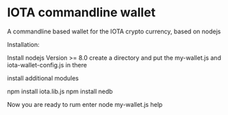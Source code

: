 # IOTA commandline wallet
A commandline based wallet for the IOTA crypto currency, based on nodejs

Installation:

Install nodejs Version >= 8.0
create a directory and put the my-wallet.js and iota-wallet-config.js in there

install additional modules

npm install iota.lib.js
npm install nedb

Now you are ready to rum
enter
node my-wallet.js help


